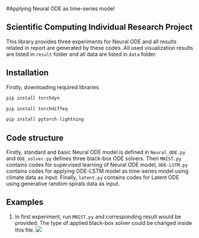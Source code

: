 #Applying Neural ODE as time-series model
## Scientific Computing Individual Research Project
This library provides three experiments for Neural ODE and all results related in report are generated by these codes. All used visualization results are listed in `result` folder and all data are listed in `data` folder.
## Installation
Firstly, downloading required libraries
```Python
pip install torchdyn
```
```Python
pip install torchdiffeq
```
```Python
pip install pytorch-lightning
```
## Code structure
Firstly, standard and basic Neural ODE model is defined in `Neural_ODE.py` and `ODE_solver.py` defines three black-box ODE solvers. Then `MNIST.py` contains codes for supervised learning of Neural ODE model, `ODE-LSTM.py` contains codes for applying ODE-LSTM model as time-series model using climate data as input. Finally, `latent.py` contains codes for Latent ODE using generative random spirals data as input.
## Examples
1. In first experiment, run `MNIST.py` and corresponding result would be provided. The type of applied black-box solver could be changed inside this file.
![](https://github.com/1215654642/Neural-ODE-final-project/edit/master/results/euler.png)
